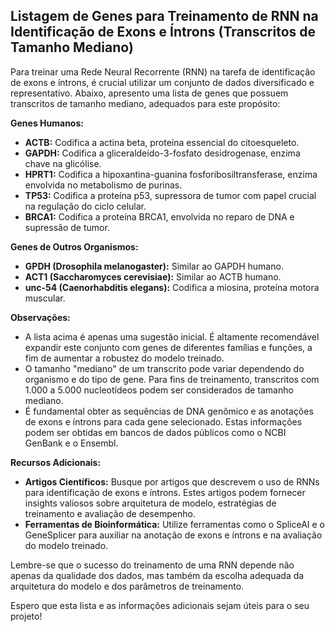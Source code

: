 ## Listagem de Genes para Treinamento de RNN na Identificação de Exons e Íntrons (Transcritos de Tamanho Mediano)

Para treinar uma Rede Neural Recorrente (RNN) na tarefa de identificação de exons e íntrons, é crucial utilizar um conjunto de dados diversificado e representativo. Abaixo, apresento uma lista de genes que possuem transcritos de tamanho mediano, adequados para este propósito:

**Genes Humanos:**

* **ACTB:** Codifica a actina beta, proteína essencial do citoesqueleto.
* **GAPDH:** Codifica a gliceraldeído-3-fosfato desidrogenase, enzima chave na glicólise.
* **HPRT1:** Codifica a hipoxantina-guanina fosforibosiltransferase, enzima envolvida no metabolismo de purinas.
* **TP53:** Codifica a proteína p53, supressora de tumor com papel crucial na regulação do ciclo celular.
* **BRCA1:** Codifica a proteína BRCA1, envolvida no reparo de DNA e supressão de tumor.

**Genes de Outros Organismos:**

* **GPDH (Drosophila melanogaster):** Similar ao GAPDH humano.
* **ACT1 (Saccharomyces cerevisiae):** Similar ao ACTB humano.
* **unc-54 (Caenorhabditis elegans):** Codifica a miosina, proteína motora muscular.

**Observações:**

* A lista acima é apenas uma sugestão inicial. É altamente recomendável expandir este conjunto com genes de diferentes famílias e funções, a fim de aumentar a robustez do modelo treinado.
* O tamanho "mediano" de um transcrito pode variar dependendo do organismo e do tipo de gene. Para fins de treinamento, transcritos com 1.000 a 5.000 nucleotídeos podem ser considerados de tamanho mediano.
* É fundamental obter as sequências de DNA genômico e as anotações de exons e íntrons para cada gene selecionado. Estas informações podem ser obtidas em bancos de dados públicos como o NCBI GenBank e o Ensembl.

**Recursos Adicionais:**

* **Artigos Científicos:** Busque por artigos que descrevem o uso de RNNs para identificação de exons e íntrons. Estes artigos podem fornecer insights valiosos sobre arquitetura de modelo, estratégias de treinamento e avaliação de desempenho.
* **Ferramentas de Bioinformática:** Utilize ferramentas como o SpliceAI e o GeneSplicer para auxiliar na anotação de exons e íntrons e na avaliação do modelo treinado.

Lembre-se que o sucesso do treinamento de uma RNN depende não apenas da qualidade dos dados, mas também da escolha adequada da arquitetura do modelo e dos parâmetros de treinamento.

Espero que esta lista e as informações adicionais sejam úteis para o seu projeto!
